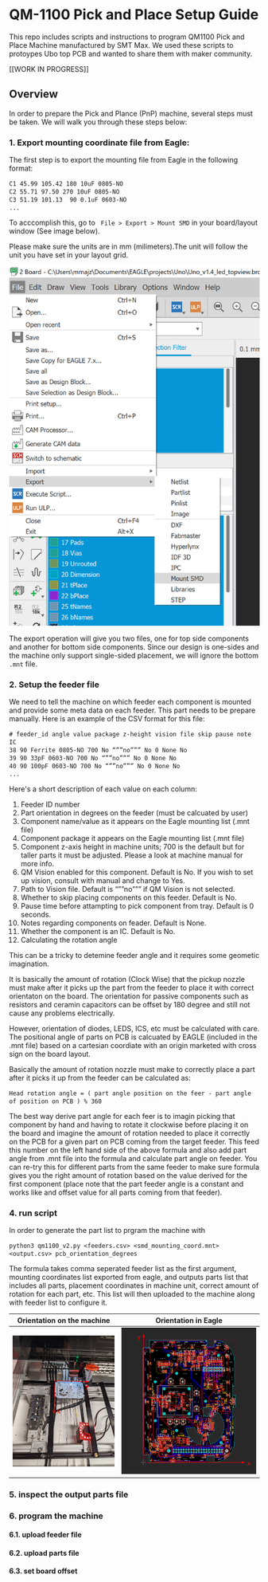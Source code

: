 # QM-1100 Pick and Place Setup Guide
This repo includes scripts and instructions to program QM1100 Pick and Place Machine manufactured by SMT Max. We used these scripts to protoypes Ubo top PCB and wanted to share them with maker community.

[[WORK IN PROGRESS]]

## Overview

In order to prepare the Pick and Plance (PnP) machine, several steps must be taken. We will walk you through these steps below:

### 1. Export mounting coordinate file from Eagle:

The first step is to export the mounting file from Eagle in the following format:

```
C1 45.99 105.42 180 10uF 0805-NO
C2 55.71 97.50 270 10uF 0805-NO
C3 51.19 101.13  90 0.1uF 0603-NO
...
```

To acccomplish this, go to ` File > Export > Mount SMD` in your board/layout window (See image below).

Please make sure the units are in mm (milimeters).The unit will follow the unit you have set in your layout grid. 

![alt text](https://github.com/ubopod/QM1100/blob/main/images/export_mnt.png?raw=true)

The export operation will give you two files, one for top side components and another for bottom side components. Since our design is one-sides and the machine only support single-sided placement, we will ignore the bottom `.mnt` file.

### 2. Setup the feeder file

We need to tell the machine on which feeder each component is mounted and provide some meta data on each feeder. This part needs to be prepare manually. Here is an example of the CSV format for this file:

```
# feeder_id angle value package z-height vision file skip pause note IC
38 90 Ferrite 0805-NO 700 No “””no””” No 0 None No
39 90 33pF 0603-NO 700 No “””no””” No 0 None No
40 90 100pF 0603-NO 700 No “””no””” No 0 None No
...
```

Here's a short description of each value on each column: 

  1. Feeder ID number 
  2. Part orientation in degrees on the feeder (must be calcuated by user)
  3. Component name/value as it appears on the Eagle mounting list (.mnt file)
  4. Component package it appears on the Eagle mounting list (.mnt file)
  5. Component z-axis height in machine units; 700 is the default but for taller parts it must be adjusted. Please a look at machine manual for more info.
  6. QM Vision enabled for this component. Default is No. If you wish to set up vision, consult with manual and change to Yes.
  7. Path to Vision file. Default is “””no””” if QM Vision is not selected.
  8. Whether to skip placing components on this feeder. Default is No.
  9. Pause time before attampting to pick component from tray. Default is 0 seconds.
  10. Notes regarding components on feader. Default is None.
  11. Whether the component is an IC. Default is No.
  12. Calculating the rotation angle

This can be a tricky to detemine feeder angle and it requires some geometic imagination. 

It is basically the amount of rotation (Clock Wise) that the pickup nozzle must make after it picks up the part from the feeder to place it with correct orientaton on the board. The orientation for passive components such as resistors and ceramin capacitors can be offset by 180 degree and still not cause any problems electrically. 

However, orientation of diodes, LEDS, ICS, etc must be calculated with care. The positional angle of parts on PCB is calcuated by EAGLE (included in the .mnt file) based on a cartesian coordiate with an origin marketed with cross sign on the board layout. 

Basically the amount of rotation nozzle must make to correctly place a part after it picks it up from the feeder can be calculated as:

```
Head rotation angle = ( part angle position on the feer - part angle of position on PCB ) % 360
```

The best way derive part angle for each feer is to imagin picking that component by hand and having to rotate it clockwise before placing it on the board and imagine the amount of rotation needed to place it correctly on the PCB for a given part on PCB coming from the target feeder. This feed this number on the left hand side of the above formula and also add part angle from .mnt file into the formula and calculate part angle on feeder. You can re-try this for different parts from the same feeder to make sure formula gives you the right amount of rotation based on the value derived for the first component (place note that the part feeder angle is a constant and works like and offset value for all parts coming from that feeder).

### 4. run script

In order to generate the part list to prgram the machine with

```
python3 qm1100_v2.py <feeders.csv> <smd_mounting_coord.mnt> <output.csv> pcb_orientation_degrees
```

The formula takes comma seperated feeder list as the first argument, mounting coordinates list exported from eagle, and outputs parts list that includes all parts, placement coordinates in machine unit, correct amount of rotation for each part, etc. This list will then uploaded to the machine along with feeder list to configure it.


| Orientation on the machine| Orientation in Eagle |
| ------------- | ------------- |
| ![alt text](https://github.com/ubopod/QM1100/blob/main/images/pnp_pcb_orientation.png?raw=true)  | ![alt text](https://github.com/ubopod/QM1100/blob/main/images/eagle_pcb_orientation.png?raw=true) |

### 5. inspect the output parts file
### 6. program the machine 
#### 6.1. upload feeder file
#### 6.2. upload parts file 
#### 6.3. set board offset
